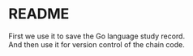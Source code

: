 # README
First we use it to save the Go language study record.  
And then use it for version control of the chain code.
